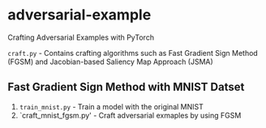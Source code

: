 # adversarial-example
Crafting Adversarial Examples with PyTorch

`craft.py` - Contains crafting algorithms such as Fast Gradient Sign Method (FGSM) and Jacobian-based Saliency Map Approach (JSMA)
## Fast Gradient Sign Method with MNIST Datset
1. `train_mnist.py` - Train a model with the original MNIST
2. `craft_mnist_fgsm.py' - Craft adversarial exmaples by using FGSM

